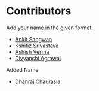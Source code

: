 # Contributors

Add your name in the given format.

* [Ankit Sangwan](https://contrihub21.herokuapp.com/profile/user/ankitsangwan1999/)
* [Kshitiz Srivastava](https://contrihub21.herokuapp.com/profile/user/pirateksh/)
* [Ashish Verma](https://contrihub21.herokuapp.com/profile/user/Ashish-Verma-MNNIT/)
* [Divyanshi Agrawal](https://contrihub21.herokuapp.com/profile/user/Divyanshi070700/)

Added Name
* [Dhanraj Chaurasia](https://contrihub21.herokuapp.com/profile/user/dhanrajchaurasia/)
